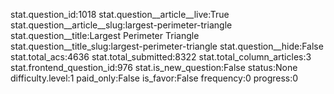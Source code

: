 stat.question_id:1018
stat.question__article__live:True
stat.question__article__slug:largest-perimeter-triangle
stat.question__title:Largest Perimeter Triangle
stat.question__title_slug:largest-perimeter-triangle
stat.question__hide:False
stat.total_acs:4636
stat.total_submitted:8322
stat.total_column_articles:3
stat.frontend_question_id:976
stat.is_new_question:False
status:None
difficulty.level:1
paid_only:False
is_favor:False
frequency:0
progress:0
